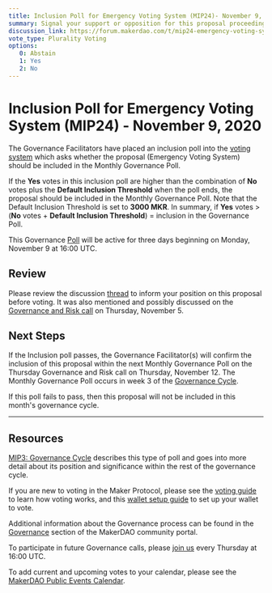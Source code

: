 ```yaml
---
title: Inclusion Poll for Emergency Voting System (MIP24)- November 9, 2020
summary: Signal your support or opposition for this proposal proceeding to next week's bundled Governance Poll. 
discussion_link: https://forum.makerdao.com/t/mip24-emergency-voting-system-replaces-mip-5/4009
vote_type: Plurality Voting
options:
   0: Abstain
   1: Yes
   2: No
---
```

# Inclusion Poll for Emergency Voting System (MIP24) - November 9, 2020

The Governance Facilitators have placed an inclusion poll into the [voting system](https://vote.makerdao.com/polling) which asks whether the proposal (Emergency Voting System) should be included in the Monthly Governance Poll.

If the **Yes** votes in this inclusion poll are higher than the combination of **No** votes plus the **Default Inclusion Threshold** when the poll ends, the proposal should be included in the Monthly Governance Poll. Note that the Default Inclusion Threshold is set to **3000 MKR**. In summary, if **Yes** votes > (**No** votes + **Default Inclusion Threshold**) = inclusion in the Governance Poll.

This Governance [Poll](https://community-development.makerdao.com/en/learn/governance/on-chain-gov) will be active for three days beginning on Monday, November 9 at 16:00 UTC.

## Review
Please review the discussion [thread](https://forum.makerdao.com/t/mip24-emergency-voting-system-replaces-mip-5/4009) to inform your position on this proposal before voting. It was also mentioned and possibly discussed on the [Governance and Risk call](https://forum.makerdao.com/t/agenda-discussion-scientific-governance-and-risk-117-thursday-november-5-16-00-utc/4929) on Thursday, November 5.

## Next Steps

If the Inclusion poll passes, the Governance Facilitator(s) will confirm the inclusion of this proposal within the next Monthly Governance Poll on the Thursday Governance and Risk call on Thursday, November 12. The Monthly Governance Poll occurs in week 3 of the [Governance Cycle](https://github.com/makerdao/mips/blob/Accepted/MIP3/mip3.md).

If this poll fails to pass, then this proposal will not be included in this month's governance cycle.

---

## Resources

[MIP3: Governance Cycle](https://github.com/makerdao/mips/blob/Accepted/MIP3/mip3.md) describes this type of poll and goes into more detail about its position and significance within the rest of the governance cycle.

If you are new to voting in the Maker Protocol, please see the [voting guide](https://community-development.makerdao.com/en/learn/governance/how-voting-works/) to learn how voting works, and this [wallet setup guide](https://community-development.makerdao.com/en/learn/governance/voting-setup/) to set up your wallet to vote.

Additional information about the Governance process can be found in the [Governance](https://community-development.makerdao.com/en/learn/governance) section of the MakerDAO community portal.

To participate in future Governance calls, please [join us](https://github.com/makerdao/community/tree/master/governance/governance-and-risk-meetings) every Thursday at 16:00 UTC.

To add current and upcoming votes to your calendar, please see the [MakerDAO Public Events Calendar](https://calendar.google.com/calendar/embed?src=makerdao.com_3efhm2ghipksegl009ktniomdk%40group.calendar.google.com&ctz=UTC&mode=week&showCalendars=0&showPrint=0).

